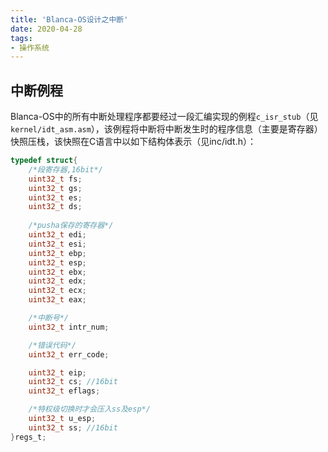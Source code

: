 ```yaml
---
title: 'Blanca-OS设计之中断'
date: 2020-04-28
tags: 
- 操作系统
---
```


## 中断例程

Blanca-OS中的所有中断处理程序都要经过一段汇编实现的例程`c_isr_stub`（见`kernel/idt_asm.asm`），该例程将中断将中断发生时的程序信息（主要是寄存器）快照压栈，该快照在C语言中以如下结构体表示（见inc/idt.h）：

```c
typedef struct{
	/*段寄存器,16bit*/
	uint32_t fs;
	uint32_t gs;
	uint32_t es;
	uint32_t ds;
	
	/*pusha保存的寄存器*/
	uint32_t edi;
	uint32_t esi;
	uint32_t ebp;
	uint32_t esp;
	uint32_t ebx;
	uint32_t edx;
	uint32_t ecx;
	uint32_t eax;

	/*中断号*/
	uint32_t intr_num;

	/*错误代码*/
	uint32_t err_code;

	uint32_t eip;
	uint32_t cs; //16bit
	uint32_t eflags;

	/*特权级切换时才会压入ss及esp*/
	uint32_t u_esp;
	uint32_t ss; //16bit
}regs_t;
```

